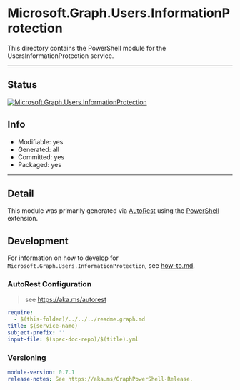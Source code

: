 <!-- region Generated -->
# Microsoft.Graph.Users.InformationProtection
This directory contains the PowerShell module for the UsersInformationProtection service.

---
## Status
[![Microsoft.Graph.Users.InformationProtection](https://img.shields.io/powershellgallery/v/Microsoft.Graph.Users.InformationProtection.svg?style=flat-square&label=Microsoft.Graph.Users.InformationProtection "Microsoft.Graph.Users.InformationProtection")](https://www.powershellgallery.com/packages/Microsoft.Graph.Users.InformationProtection/)

## Info
- Modifiable: yes
- Generated: all
- Committed: yes
- Packaged: yes

---
## Detail
This module was primarily generated via [AutoRest](https://github.com/Azure/autorest) using the [PowerShell](https://github.com/Azure/autorest.powershell) extension.

## Development
For information on how to develop for `Microsoft.Graph.Users.InformationProtection`, see [how-to.md](how-to.md).
<!-- endregion -->

### AutoRest Configuration

> see https://aka.ms/autorest

``` yaml
require:
  - $(this-folder)/../../../readme.graph.md
title: $(service-name)
subject-prefix: ''
input-file: $(spec-doc-repo)/$(title).yml
```
### Versioning

``` yaml
module-version: 0.7.1
release-notes: See https://aka.ms/GraphPowerShell-Release.
```
